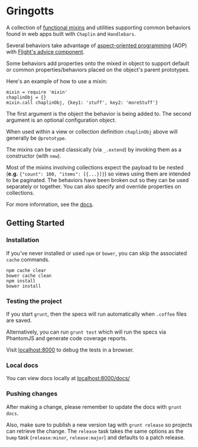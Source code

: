 # Gringotts

A collection of [functional mixins](http://javascriptweblog.wordpress.com/2011/05/31/a-fresh-look-at-javascript-mixins/)
and utilities supporting common behaviors found in web apps built with `Chaplin` and `Handlebars`.

Several behaviors take advantage of [aspect-oriented programming](http://en.wikipedia.org/wiki/Aspect-oriented_programming) (AOP)
with [Flight's advice component](https://github.com/flightjs/flight/blob/master/doc/advice_api.md).

Some behaviors add properties onto the mixed in object to support
default or common properties/behaviors placed on the object's parent prototypes.

Here's an example of how to use a mixin:

```
mixin = require 'mixin'
chaplinObj = {}
mixin.call chaplinObj, {key1: 'stuff', key2: 'moreStuff'}
```

The first argument is the object the behavior is being added to. The second argument is an optional configuration object.

When used within a view or collection definition `chaplinObj` above will generally be `@prototype`.

The mixins can be used classically (via `_.extend`) by invoking them as a constructor
(with `new`).

Most of the mixins involving collections expect the payload to be nested (**e.g.** `{"count": 100, "items": [{...}]}`)
so views using them are intended to be paginated. The behaviors have been broken out so they can be used separately
or together. You can also specify and override properties on collections.

For more information, see the [docs](https://github.com/pages/lookout/gringotts/).

## Getting Started

### Installation

If you've never installed or used `npm` or `bower`, you can skip the associated `cache` commands.

```
npm cache clear
bower cache clean
npm install
bower install
```

### Testing the project

If you start `grunt`, then the specs will run automatically when `.coffee` files are saved.

Alternatively, you can run `grunt test` which will run the specs via PhantomJS and generate code coverage reports.

Visit [localhost:8000](http://localhost:8000) to debug the tests in a browser.

### Local docs

You can view docs locally at [localhost:8000/docs/](http://localhost:8000/docs/)

### Pushing changes

After making a change, please remember to update the docs with `grunt docs`.

Also, make sure to publish a new version tag with `grunt release` so projects can retrieve the change.
The `release` task takes the same options as the `bump` task (`release:minor`, `release:major`) and defaults to a patch release.
